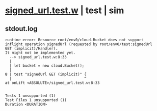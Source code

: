 # [signed_url.test.w](../../../../../../examples/tests/sdk_tests/bucket/signed_url.test.w) | test | sim

## stdout.log
```log
runtime error: Resource root/env0/cloud.Bucket does not support inflight operation signedUrl (requested by root/env0/test:signedUrl GET (implicit)/Handler).
It might not be implemented yet.
  --> signed_url.test.w:8:33
  | 
  | let bucket = new cloud.Bucket();
  | 
8 | test "signedUrl GET (implicit)" {
  |                                 ^
at onLift <ABSOLUTE>/signed_url.test.w:8:33
 
 
Tests 1 unsupported (1)
Test Files 1 unsupported (1)
Duration <DURATION>
```

